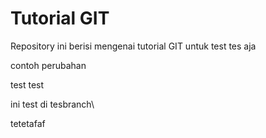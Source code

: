 # Tutorial GIT

Repository ini berisi mengenai tutorial GIT untuk test tes aja


contoh perubahan


test test

ini test di tesbranch\


tetetafaf